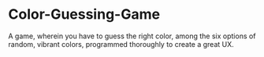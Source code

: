 # Color-Guessing-Game
A game, wherein you have to guess the right color, among the six options of random, vibrant colors, programmed thoroughly to create a great UX.  
